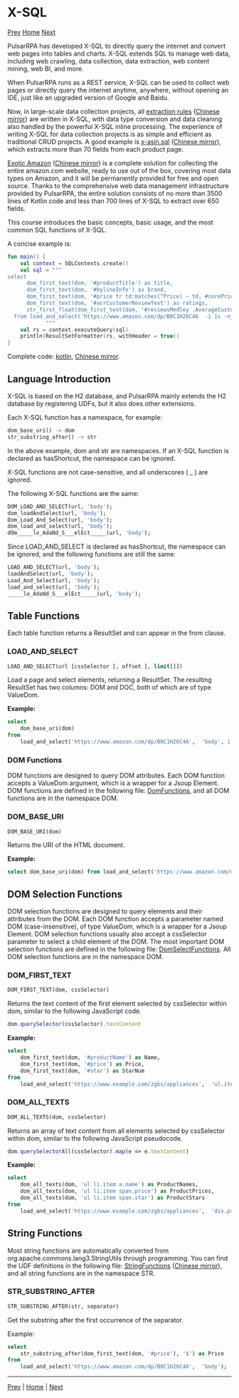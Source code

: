 X-SQL
=
[Prev](12massive-crawling.md) [Home](1home.md) [Next](14AI-extraction.md)

PulsarRPA has developed X-SQL to directly query the internet and convert web pages into tables and charts. X-SQL extends SQL to manage web data, including web crawling, data collection, data extraction, web content mining, web BI, and more.

When PulsarRPA runs as a REST service, X-SQL can be used to collect web pages or directly query the internet anytime, anywhere, without opening an IDE, just like an upgraded version of Google and Baidu.

Now, in large-scale data collection projects, all [extraction rules](https://github.com/platonai/exotic-amazon/tree/main/src/main/resources/sites/amazon/crawl/parse/sql/crawl/) ([Chinese mirror](https://gitee.com/platonai_galaxyeye/exotic-amazon/tree/main/src/main/resources/sites/amazon/crawl/parse/sql/crawl/)) are written in X-SQL, with data type conversion and data cleaning also handled by the powerful X-SQL inline processing. The experience of writing X-SQL for data collection projects is as simple and efficient as traditional CRUD projects. A good example is [x-asin.sql](https://github.com/platonai/exotic-amazon/blob/main/src/main/resources/sites/amazon/crawl/parse/sql/crawl/x-asin.sql) ([Chinese mirror](https://gitee.com/platonai_galaxyeye/exotic-amazon/blob/main/src/main/resources/sites/amazon/crawl/parse/sql/crawl/x-asin.sql)), which extracts more than 70 fields from each product page.

[Exotic Amazon](https://github.com/platonai/exotic-amazon) ([Chinese mirror](https://gitee.com/platonai_galaxyeye/exotic-amazon)) is a complete solution for collecting the entire amazon.com website, ready to use out of the box, covering most data types on Amazon, and it will be permanently provided for free and open source. Thanks to the comprehensive web data management infrastructure provided by PulsarRPA, the entire solution consists of no more than 3500 lines of Kotlin code and less than 700 lines of X-SQL to extract over 650 fields.

This course introduces the basic concepts, basic usage, and the most common SQL functions of X-SQL.

A concise example is:

```kotlin
fun main() {
    val context = SQLContexts.create()
    val sql = """
select
      dom_first_text(dom, '#productTitle') as title,
      dom_first_text(dom, '#bylineInfo') as brand,
      dom_first_text(dom, '#price tr td:matches(^Price) ~ td, #corePrice_desktop tr td:matches(^Price) ~ td') as price,
      dom_first_text(dom, '#acrCustomerReviewText') as ratings,
      str_first_float(dom_first_text(dom, '#reviewsMedley .AverageCustomerReviews span:contains(out of)'), 0.0) as score
  from load_and_select('https://www.amazon.com/dp/B0C1H26C46  -i 1s -njr 3', 'body');
            """
    val rs = context.executeQuery(sql)
    println(ResultSetFormatter(rs, withHeader = true))
}
```

Complete code: [kotlin](/pulsar-app/pulsar-examples/src/main/kotlin/ai/platon/pulsar/examples/_10_XSQL.kt), [Chinese mirror](https://gitee.com/platonai_galaxyeye/PulsarRPA/blob/1.10.x/pulsar-app/pulsar-examples/src/main/kotlin/ai/platon/pulsar/examples/_10_XSQL.kt).

## Language Introduction

X-SQL is based on the H2 database, and PulsarRPA mainly extends the H2 database by registering UDFs, but it also does other extensions.

Each X-SQL function has a namespace, for example:

```sql
dom_base_uri() -> dom
str_substring_after() -> str
```

In the above example, dom and str are namespaces. If an X-SQL function is declared as hasShortcut, the namespace can be ignored.

X-SQL functions are not case-sensitive, and all underscores ( _ ) are ignored.

The following X-SQL functions are the same:

```sql
DOM_LOAD_AND_SELECT(url, 'body');
dom_loadAndSelect(url, 'body');
Dom_Load_And_Select(url, 'body');
dom_load_and_select(url, 'body');
dOm_____lo_AdaNd_S___elEct_____(url, 'body');
```

Since LOAD_AND_SELECT is declared as hasShortcut, the namespace can be ignored, and the following functions are still the same:

```sql
LOAD_AND_SELECT(url, 'body');
loadAndSelect(url, 'body');
Load_And_Select(url, 'body');
load_and_select(url, 'body');
_____lo_AdaNd_S___elEct_____(url, 'body');
```

## Table Functions

Each table function returns a ResultSet and can appear in the from clause.

### LOAD_AND_SELECT

```sql
LOAD_AND_SELECT(url [cssSelector [, offset [, limit]]])
```

Load a page and select elements, returning a ResultSet. The resulting ResultSet has two columns: DOM and DOC, both of which are of type ValueDom.

**Example:**

```sql
select
    dom_base_uri(dom)
from
    load_and_select('https://www.amazon.com/dp/B0C1H26C46',  'body', 1, 10)
```

### DOM Functions

DOM functions are designed to query DOM attributes. Each DOM function accepts a ValueDom argument, which is a wrapper for a Jsoup Element. DOM functions are defined in the following file: [DomFunctions](/pulsar-ql/src/main/kotlin/ai/platon/pulsar/ql/h2/udfs/DomFunctions.kt), and all DOM functions are in the namespace DOM.

### DOM_BASE_URI

```sql
DOM_BASE_URI(dom)
```

Returns the URI of the HTML document.

**Example:**

```sql
select dom_base_uri(dom) from load_and_select('https://www.amazon.com/dp/B0C1H26C46',  'body')
```

## DOM Selection Functions

DOM selection functions are designed to query elements and their attributes from the DOM. Each DOM function accepts a parameter named DOM (case-insensitive), of type ValueDom, which is a wrapper for a Jsoup Element. DOM selection functions usually also accept a cssSelector parameter to select a child element of the DOM. The most important DOM selection functions are defined in the following file: [DomSelectFunctions](/pulsar-ql/src/main/kotlin/ai/platon/pulsar/ql/h2/udfs/DomSelectFunctions.kt). All DOM selection functions are in the namespace DOM.

### DOM_FIRST_TEXT

```sql
DOM_FIRST_TEXT(dom, cssSelector)
```

Returns the text content of the first element selected by cssSelector within dom, similar to the following JavaScript code.

```javascript
dom.querySelector(cssSelector).textContent
```

**Example:**

```sql
select
    dom_first_text(dom, '#productName') as Name,
    dom_first_text(dom, '#price') as Price,
    dom_first_text(dom, '#star') as StarNum
from
    load_and_select('https://www.example.com/zgbs/appliances',  'ul.item-collection li.item')
```

### DOM_ALL_TEXTS

```sql
DOM_ALL_TEXTS(dom, cssSelector)
```

Returns an array of text content from all elements selected by cssSelector within dom, similar to the following JavaScript pseudocode.

```javascript
dom.querySelectorAll(cssSelector).map(e => e.textContent)
```

**Example:**

```sql
select
    dom_all_texts(dom, 'ul li.item a.name') as ProductNames,
    dom_all_texts(dom, 'ul li.item span.price') as ProductPrices,
    dom_all_texts(dom, 'ul li.item span.star') as ProductStars
from
    load_and_select('https://www.example.com/zgbs/appliances',  'div.products')
```

## String Functions

Most string functions are automatically converted from org.apache.commons.lang3.StringUtils through programming. You can find the UDF definitions in the following file: [StringFunctions](/pulsar-ql/src/main/kotlin/ai/platon/pulsar/ql/h2/udfs/StringFunctions.kt) ([Chinese mirror](https://gitee.com/platonai_galaxyeye/PulsarRPA/blob/1.10.x/pulsar-ql/src/main/kotlin/ai/platon/pulsar/ql/h2/udfs/StringFunctions.kt)), and all string functions are in the namespace STR.

### STR_SUBSTRING_AFTER

```sql
STR_SUBSTRING_AFTER(str, separator)
```

Get the substring after the first occurrence of the separator.

Example:

```sql
select
    str_substring_after(dom_first_text(dom, '#price'), '$') as Price
from
    load_and_select('https://www.amazon.com/dp/B0C1H26C46',  'body');
```

------

[Prev](12massive-crawling.md) | [Home](1home.md) | [Next](14AI-extraction.md)
